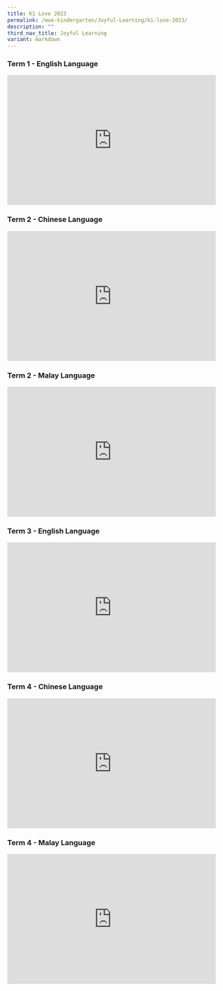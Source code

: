 ```yaml
---
title: K1 Love 2023
permalink: /moe-kindergarten/Joyful-Learning/k1-love-2023/
description: ""
third_nav_title: Joyful Learning
variant: markdown
---
```

### Term 1 - English Language

<iframe src="https://docs.google.com/presentation/d/e/2PACX-1vSFYZV1hXR90QfTcpnU4TdzZ3GSkmXCO7Z21sDco92NDh_kuAHZD7ugseZpHdacNColkU1NH4HGNdCQ/embed?start=true&amp;loop=true&amp;delayms=3000" frameborder="0" width="480" height="299" allowfullscreen="true"></iframe>

### Term 2 - Chinese Language
<iframe src="https://docs.google.com/presentation/d/e/2PACX-1vTmKm-w5dNujhM8nP2Rb3oFoUtCAODFhF3g-UrUqFBAr1C8L91OCS2ejtGQ2zAaeTMlBzeJE4lxADnt/embed?start=true&amp;loop=true&amp;delayms=3000" frameborder="0" width="480" height="299" allowfullscreen="true"></iframe>

### Term 2 - Malay Language
<iframe allowfullscreen="true" height="299" width="480" frameborder="0" src="https://docs.google.com/presentation/d/e/2PACX-1vRhBdKCmJlOYcqmKmYvU7vikMxmcHWCd6QKyJdoENBMaIdkVumAXCBRb1Zc4hsbS5nlwviYZgEcQd4s/embed?start=true&amp;loop=true&amp;delayms=3000"></iframe>

### Term 3 - English Language
<iframe allowfullscreen="true" height="299" width="480" frameborder="0" src="https://docs.google.com/presentation/d/e/2PACX-1vR6sP4NnRwgf55iqVXvFosCcY4YKtV-LEmf3DVO37APSi1EWBdCpooSVYc1loHRJsC9oFpmqG-3tm41/embed?start=true&amp;loop=true&amp;delayms=3000"></iframe>

### Term 4 - Chinese Language
<iframe allowfullscreen="true" height="299" width="480" frameborder="0" src="https://docs.google.com/presentation/d/e/2PACX-1vQfKcf8SdI25nq0xgnb8KZkyFczHRuV7LnWAyxumlzjtPZpSB12f3Z8nACo5qdN47hPa-X6QI1oHvIq/embed?start=true&amp;loop=true&amp;delayms=3000"></iframe>

### Term 4 - Malay Language
<iframe allowfullscreen="true" height="299" width="480" frameborder="0" src="https://docs.google.com/presentation/d/e/2PACX-1vQEL8chOufpdaprFbkM247u4SbiukEb6uZG3-MxkksIMK8jMBlEyIO-2TdbfzvAoFDtB68KWNJxuU9b/embed?start=true&amp;loop=true&amp;delayms=3000"></iframe>